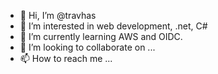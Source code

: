 - 👋 Hi, I’m @travhas
- 👀 I’m interested in web development, .net, C# 
- 🌱 I’m currently learning AWS and OIDC.
- 💞️ I’m looking to collaborate on ...
- 📫 How to reach me ...

<!---
travhas/travhas is a ✨ special ✨ repository because its `README.md` (this file) appears on your GitHub profile.
You can click the Preview link to take a look at your changes.
--->
